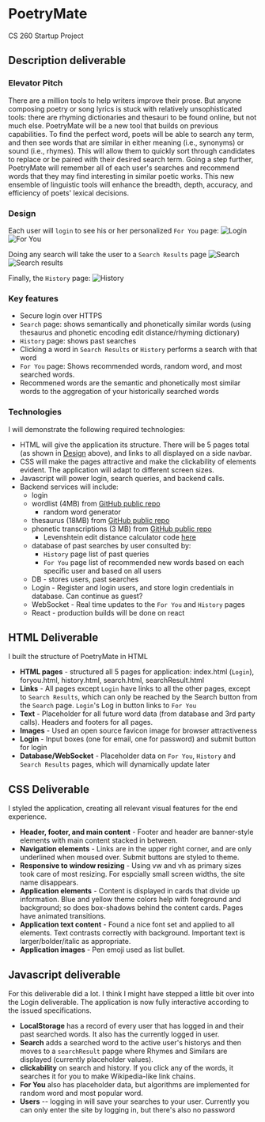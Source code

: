 # PoetryMate
CS 260 Startup Project


## Description deliverable

### Elevator Pitch
There are a million tools to help writers improve their prose. But anyone composing poetry or song lyrics is stuck with relatively unsophisticated tools: there are rhyming dictionaries and thesauri to be found online, but not much else. PoetryMate will be a new tool that builds on previous capabilities. To find the perfect word, poets will be able to search any term, and then see words that are similar in either meaning (i.e., synonyms) or sound (i.e., rhymes). This will allow them to quickly sort through candidates to replace or be paired with their desired search term. Going a step further, PoetryMate will remember all of each user's searches and recommend words that they may find interesting in similar poetic works.  This new ensemble of linguistic tools will enhance the breadth, depth, accuracy, and efficiency of poets' lexical decisions. 

### Design
Each user will `login` to see his or her personalized `For You` page:
![Login](loginDesign.png)
![For You](foryouDesign.png)

Doing any search will take the user to a `Search Results` page
![Search](searchDesign.png)
![Search results](searchresultDesign.png)

Finally, the `History` page:
![History](historyDesign.png)



### Key features
- Secure login over HTTPS
- `Search` page: shows semantically and phonetically similar words (using thesaurus and phonetic encoding edit distance/rhyming dictionary)
- `History` page: shows past searches
- Clicking a word in `Search Results` or `History` performs a search with that word
- `For You` page: Shows recommended words, random word, and most searched words.
- Recommened words are the semantic and phonetically most similar words to the aggregation of your historically searched words



### Technologies
I will demonstrate the following required technologies:
- HTML will give the application its structure. There will be 5 pages total (as shown in [Design](Design) above), and links to all displayed on a side navbar.
- CSS will make the pages attractive and make the clickability of elements evident. The application will adapt to different screen sizes.
- Javascript will power login, search queries, and backend calls.
- Backend services will include:
  - login
  - wordlist (4MB) from [GitHub public repo](https://github.com/dwyl/english-words/blob/master/words_alpha.txt)
    - random word generator
  - thesaurus (18MB)  from [GitHub public repo](https://github.com/zaibacu/thesaurus/blob/master/en_thesaurus.jsonl)
  - phonetic transcriptions (3 MB) from [GitHub public repo](https://github.com/open-dict-data/ipa-dict/blob/master/data/en_US.txt)
    - Levenshtein edit distance calculator code [here](https://www.30secondsofcode.org/js/s/levenshtein-distance/)
  - database of past searches by user consulted by:
    - `History` page list of past queries
    - `For You` page list of recommended new words based on each specific user and based on all users
  - DB - stores users, past searches
  - Login - Register and login users, and store login credentials in database. Can continue as guest?
  - WebSocket - Real time updates to the `For You` and `History` pages
  - React - production builds will be done on react


## HTML Deliverable
I built the structure of PoetryMate in HTML
- **HTML pages** - structured all 5 pages for application: index.html (`Login`), foryou.html, history.html, search.html, searchResult.html
- **Links** - All pages except `Login` have links to all the other pages, except to `Search Results`, which can only be reached by the Search button from the `Search` page. `Login`'s Log in button links to `For You`
- **Text** - Placeholder for all future word data (from database and 3rd party calls). Headers and footers for all pages. 
- **Images** - Used an open source favicon image for browser attractiveness
- **Login** - Input boxes (one for email, one for password) and submit button for login
- **Database/WebSocket** - Placeholder data on `For You`, `History` and `Search Results` pages, which will dynamically update later



## CSS Deliverable
I styled the application, creating all relevant visual features for the end experience.
- **Header, footer, and main content** - Footer and header are banner-style elements with main content stacked in between.
- **Navigation elements** - Links are in the upper right corner, and are only underlined when moused over. Submit buttons are styled to theme.
- **Responsive to window resizing** - Using vw and vh as primary sizes took care of most resizing. For espcially small screen widths, the site name disappears.
- **Application elements** - Content is displayed in cards that divide up information. Blue and yellow theme colors help with foreground and background; so does box-shadows behind the content cards. Pages have animated transitions.
- **Application text content** - Found a nice font set and applied to all elements. Text contrasts correctly with background. Important text is larger/bolder/italic as appropriate.
- **Application images** - Pen emoji used as list bullet.


## Javascript deliverable
For this deliverable did a lot. I think I might have stepped a little bit over into the Login deliverable. The application is now fully interactive according to the issued specifications.
- **LocalStorage** has a record of every user that has logged in and their past searched words. It also has the currently logged in user.
- **Search** adds a searched word to the active user's historys and then moves to a `searchResult` papge where Rhymes and Similars are displayed (currently placeholder values).
- **clickability** on search and history. If you click any of the words, it searches it for you to make Wikipedia-like link chains.
- **For You** also has placeholder data, but algorithms are implemented for random word and most popular word.
- **Users** -- logging in will save your searches to your user. Currently you can only enter the site by logging in, but there's also no password
